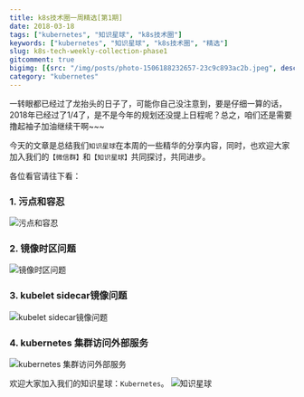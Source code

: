 ```yaml
---
title: k8s技术圈一周精选[第1期]
date: 2018-03-18
tags: ["kubernetes", "知识星球", "k8s技术圈"]
keywords: ["kubernetes", "知识星球", "k8s技术圈", "精选"]
slug: k8s-tech-weekly-collection-phase1
gitcomment: true
bigimg: [{src: "/img/posts/photo-1506188232657-23c9c893ac2b.jpeg", desc: "Girl Cave"}]
category: "kubernetes"
---
```


一转眼都已经过了龙抬头的日子了，可能你自己没注意到，要是仔细一算的话，2018年已经过了1/4了，是不是今年的规划还没提上日程呢？总之，咱们还是需要撸起袖子加油继续干啊~~~

今天的文章是总结我们`知识星球`在本周的一些精华的分享内容，同时，也欢迎大家加入我们的`【微信群】`和`【知识星球】`共同探讨，共同进步。

<!--more-->

各位看官请往下看：


### 1. 污点和容忍
![污点和容忍](/img/posts/k8s-weekly-phase1-1.png)


### 2. 镜像时区问题
![镜像时区问题](/img/posts/k8s-weekly-phase1-2.png)


### 3. kubelet sidecar镜像问题
![kubelet sidecar镜像问题](/img/posts/k8s-weekly-phase1-3.png)


### 4. kubernetes 集群访问外部服务
![kubernetes 集群访问外部服务](/img/posts/k8s-weekly-phase1-4.png)


欢迎大家加入我们的知识星球：`Kubernetes`。
![知识星球](/img/xq.png)

<!--adsense-self-->